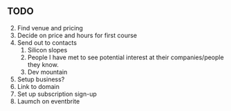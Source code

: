 ## TODO

2. Find venue and pricing
3. Decide on price and hours for first course
5. Send out to contacts
    1. Silicon slopes
    2. People I have met to see potential interest at their companies/people they know.
    3. Dev mountain
1. Setup business?
4. Link to domain
1. Set up subscription sign-up
1. Laumch on eventbrite
